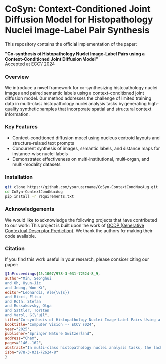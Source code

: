 # CoSyn: Context-Conditioned Joint Diffusion Model for Histopathology Nuclei Image-Label Pair Synthesis

This repository contains the official implementation of the paper:

**"Co-synthesis of Histopathology Nuclei Image-Label Pairs using a Context-Conditioned Joint Diffusion Model"**  
Accepted at ECCV 2024

### Overview

We introduce a novel framework for co-synthesizing histopathology nuclei images and paired semantic labels using a context-conditioned joint diffusion model. Our method addresses the challenge of limited training data in multi-class histopathology nuclei analysis tasks by generating high-quality synthetic samples that incorporate spatial and structural context information.

### Key Features

- Context-conditioned diffusion model using nucleus centroid layouts and structure-related text prompts
- Concurrent synthesis of images, semantic labels, and distance maps for instance-wise nuclei labels
- Demonstrated effectiveness on multi-institutional, multi-organ, and multi-modality datasets

### Installation

```bash
git clone https://github.com/yourusername/CoSyn-ContextCondNucAug.git
cd CoSyn-ContextCondNucAug
pip install -r requirements.txt
```

### Acknowledgements

We would like to acknowledge the following projects that have contributed to our work:
This project is built upon the work of [GCDP (Generative Contextual Descriptor Prediction)](https://github.com/pmh9960/GCDP). We thank the authors for making their code available.

### Citation
If you find this work useful in your research, please consider citing our paper:
```bibtex
@InProceedings{10.1007/978-3-031-72624-8_9,
author="Min, Seonghui
and Oh, Hyun-Jic
and Jeong, Won-Ki",
editor="Leonardis, Ale{\v{s}}
and Ricci, Elisa
and Roth, Stefan
and Russakovsky, Olga
and Sattler, Torsten
and Varol, G{\"u}l",
title="Co-synthesis of Histopathology Nuclei Image-Label Pairs Using a Context-Conditioned Joint Diffusion Model",
booktitle="Computer Vision -- ECCV 2024",
year="2025",
publisher="Springer Nature Switzerland",
address="Cham",
pages="146--162",
abstract="In multi-class histopathology nuclei analysis tasks, the lack of training data becomes a main bottleneck for the performance of learning-based methods. To tackle this challenge, previous methods have utilized generative models to increase data by generating synthetic samples. However, existing methods often overlook the importance of considering the context of biological tissues (e.g., shape, spatial layout, and tissue type) Moreover, while generative models have shown superior performance in synthesizing realistic histopathology images, none of the existing methods are capable of producing image-label pairs at the same time. In this paper, we introduce a novel framework for co-synthesizing histopathology nuclei images and paired semantic labels using a context-conditioned joint diffusion model. We propose conditioning of a diffusion model using nucleus centroid layouts with structure-related text prompts to incorporate spatial and structural context information into the generation targets. Moreover, we enhance the granularity of our synthesized semantic labels by generating instance-wise nuclei labels using distance maps synthesized concurrently in conjunction with the images and semantic labels. We demonstrate the effectiveness of our framework in generating high-quality samples on multi-institutional, multi-organ, and multi-modality datasets. Our synthetic data consistently outperforms existing augmentation methods in the downstream tasks of nuclei segmentation and classification.",
isbn="978-3-031-72624-8"
}
```
